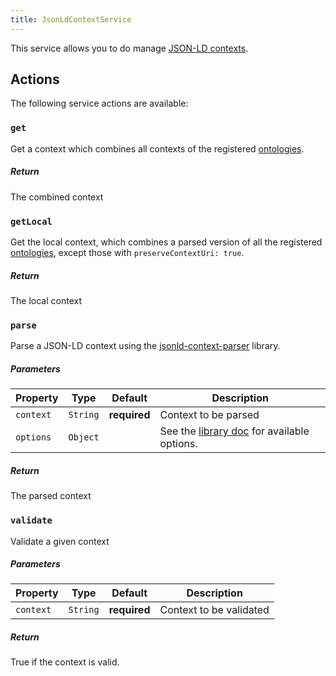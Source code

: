 ```yaml
---
title: JsonLdContextService
---
```


This service allows you to do manage [JSON-LD contexts](https://www.w3.org/TR/json-ld11/#the-context).

## Actions

The following service actions are available:

### `get`

Get a context which combines all contexts of the registered [ontologies](../ldp/ontologies).

##### Return

The combined context

### `getLocal`

Get the local context, which combines a parsed version of all the registered [ontologies](../ldp/ontologies), except those with `preserveContextUri: true`.

##### Return

The local context

### `parse`

Parse a JSON-LD context using the [jsonld-context-parser](https://github.com/rubensworks/jsonld-context-parser.js#parse-a-context) library.

##### Parameters

| Property  | Type     | Default      | Description                                                                                                           |
| --------- | -------- | ------------ | --------------------------------------------------------------------------------------------------------------------- |
| `context` | `String` | **required** | Context to be parsed                                                                                                  |
| `options` | `Object` |              | See the [library doc](https://github.com/rubensworks/jsonld-context-parser.js#parse-a-context) for available options. |

##### Return

The parsed context

### `validate`

Validate a given context

##### Parameters

| Property  | Type     | Default      | Description             |
| --------- | -------- | ------------ | ----------------------- |
| `context` | `String` | **required** | Context to be validated |

##### Return

True if the context is valid.

